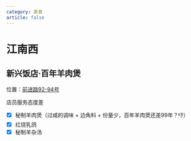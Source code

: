 ```yaml
---
category: 美食
article: false
---
```


# 江南西

## 新兴饭店·百年羊肉煲

<i class="fa-solid fa-location-dot"></i> 位置：<a href="https://ditu.amap.com/place/B00140BENW" target="_blank">前进路92-94号</a>

店员服务态度差

- [x] 秘制羊肉煲（过咸的调味 + 边角料 + 份量少，百年羊肉煲还差99年？:-1:）
- [x] 红烧乳鸽
- [x] 秘制羊杂汤